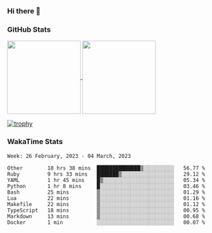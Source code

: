 ### Hi there 👋

### GitHub Stats

<a href="https://github.com/anuraghazra/github-readme-stats">
  <img align="center" height="170px" src="https://github-readme-stats.vercel.app/api/top-langs/?username=tksfjt1024&layout=compact&count_private=true&show_icons=true&show_icons=true&theme=graywhite" />
</a>
<a href="https://github.com/anuraghazra/github-readme-stats">
  <img align="center" height="170px" src="https://github-readme-stats.vercel.app/api?username=tksfjt1024&count_private=true&show_icons=true&show_icons=true&theme=graywhite" />
</a>

[![trophy](https://github-profile-trophy.vercel.app/?username=tksfjt1024)](https://github.com/ryo-ma/github-profile-trophy)

### WakaTime Stats

<!--START_SECTION:waka-->
```text
Week: 26 February, 2023 - 04 March, 2023

Other        18 hrs 38 mins  ██████████████▒░░░░░░░░░░   56.77 % 
Ruby         9 hrs 33 mins   ███████▒░░░░░░░░░░░░░░░░░   29.12 % 
YAML         1 hr 45 mins    █▒░░░░░░░░░░░░░░░░░░░░░░░   05.34 % 
Python       1 hr 8 mins     █░░░░░░░░░░░░░░░░░░░░░░░░   03.46 % 
Bash         25 mins         ▒░░░░░░░░░░░░░░░░░░░░░░░░   01.29 % 
Lua          22 mins         ▒░░░░░░░░░░░░░░░░░░░░░░░░   01.16 % 
Makefile     22 mins         ▒░░░░░░░░░░░░░░░░░░░░░░░░   01.12 % 
TypeScript   18 mins         ▒░░░░░░░░░░░░░░░░░░░░░░░░   00.95 % 
Markdown     13 mins         ▒░░░░░░░░░░░░░░░░░░░░░░░░   00.68 % 
Docker       1 min           ░░░░░░░░░░░░░░░░░░░░░░░░░   00.07 % 
```
<!--END_SECTION:waka-->
